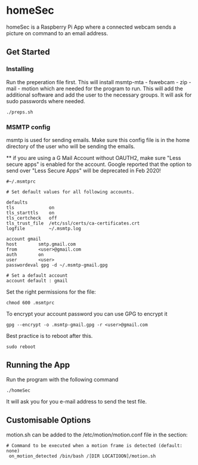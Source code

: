 # homeSec

homeSec is a Raspberry Pi App where a connected webcam sends a picture on command to an email address.

## Get Started
### Installing

Run the preperation file first. This will install msmtp-mta - fswebcam - zip - mail - motion which are needed for the program to run. 
This will add the additional software and add the user to the necessary groups. It will ask for sudo passwords where needed.

```
./preps.sh
```

### MSMTP config

msmtp is used for sending emails. Make sure this config file is in the home directory of the user who will be sending the emails.

** if you are using a G Mail Account without OAUTH2, make sure "Less secure apps" is enabled for the account. Google reported that the option to send over "Less Secure Apps" will be deprecated in Feb 2020!


```
#~/.msmtprc

# Set default values for all following accounts.

defaults
tls             on
tls_starttls	on
tls_certcheck   off
tls_trust_file  /etc/ssl/certs/ca-certificates.crt
logfile         ~/.msmtp.log

account gmail
host 		smtp.gmail.com
from 		<user>@gmail.com
auth 		on
user 		<user>
passwordeval gpg -d ~/.msmtp-gmail.gpg

# Set a default account
account default : gmail

```

Set the right permissions for the file:

```
chmod 600 .msmtprc
```

To encrypt your account password you can use GPG to encrypt it 

```
gpg --encrypt -o .msmtp-gmail.gpg -r <user>@gmail.com
```

Best practice is to reboot after this.

```
sudo reboot
```

## Running the App

Run the program with the following command

```
./homeSec
```
It will ask you for you e-mail address to send the test file.

## Customisable Options

motion.sh can be added to the /etc/motion/motion.conf file in the section:

```
# Command to be executed when a motion frame is detected (default: none)
 on_motion_detected /bin/bash /[DIR LOCATIOON]/motion.sh
```
